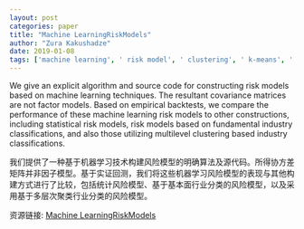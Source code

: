 ```yaml
---
layout: post
categories: paper
title: "Machine LearningRiskModels"
author: "Zura Kakushadze"
date: 2019-01-08
tags: ['machine learning', ' risk model', ' clustering', ' k-means', ' statistical risk models', ' covariance', ' correlation', ' variance', ' cluster number', ' risk factor', ' optimization', ' regression', ' mean-reversion', ' factor loadings', ' principal component', ' industry classification', ' quant', ' trading', ' dollar-neutral', ' alpha', ' signal', ' backtest']
---
```


We give an explicit algorithm and source code for constructing risk models based on machine learning techniques. The resultant covariance matrices are not factor models. Based on empirical backtests, we compare the performance of these machine learning risk models to other constructions, including statistical risk models, risk models based on fundamental industry classifications, and also those utilizing multilevel clustering based industry classifications.

我们提供了一种基于机器学习技术构建风险模型的明确算法及源代码。所得协方差矩阵并非因子模型。基于实证回测，我们将这些机器学习风险模型的表现与其他构建方式进行了比较，包括统计风险模型、基于基本面行业分类的风险模型，以及采用基于多层次聚类行业分类的风险模型。

资源链接: [Machine LearningRiskModels](https://papers.ssrn.com/sol3/papers.cfm?abstract_id=3308964)
